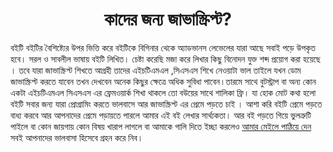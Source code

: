 <h1 align="center">কাদের জন্য জাভাস্ক্রিপ্ট?</h1>

বইটি বইটির বৈশিষ্ট্যের উপর ভিত্তি করে বইটিকে বিগিনার থেকে অ্যাডভানস লেভেলের যারা আছে সবাই পড়ে উপকৃত হবে। সরল ও সাবলীল ভাষায় বইটি লিখিত। চেষ্টা করেছি মজা করে লিখার কিছু বিনোদন যুক্ত শব্দ প্রয়োগ করা হয়েছে । তবে যারা জাভাস্ক্রিপ্ট শিখতে আগ্রহী তাদের এইচটিএমএল ,সিএসএস শিখে নেওয়াটা ভাল তাইলে যখন ডোম জাভাস্ক্রিপ্ট করতে যাবেন তখন দেখবেন অনেক কিছুর ক্ষেত্রে অধিক সুবিধা পাবেন।তারমে সাথে বুটস্ট্রাপ বা অন্য কোন একটা এইচটিএমএল সিএসএস এর ফ্রেমওয়ার্ক শিখা থাকলে তো বউয়ের সাথে শালিকা ফ্রি। যা হোক মোট কথা হলো বইটি সবার জন্য যারা প্রোগ্রামিং করতে ভালবাসে আর জাভাস্ক্রিপ্ট এর প্রেমে পড়তে চাই । আশা করি বইটি প্রেমে পড়তে বাধ্য করবে আর আপনাদের প্রেমে পড়ায়তে পারলে আমার এই বই লেখার সার্থ্যকতা। আর বই পড়তে গিয়ে ভুলত্রুটি পাইলে বা কোন জায়গায় কোন বিষয় খারাপ লাগলে বা আমাকে গালি দিতে ইচ্ছা করলেও <a href="www.gmail.com/pro.nipu@gmail.com" title="ক্লিক করেন মেইল পাবেন">আমার মেইলে পাঠিয়ে দেন</a> সবই আপনাদের ভালবাসা হিসেবে গ্রহন করে নিব। 